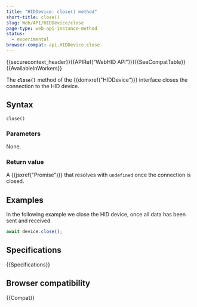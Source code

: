 ```yaml
---
title: "HIDDevice: close() method"
short-title: close()
slug: Web/API/HIDDevice/close
page-type: web-api-instance-method
status:
  - experimental
browser-compat: api.HIDDevice.close
---
```


{{securecontext_header}}{{APIRef("WebHID API")}}{{SeeCompatTable}}{{AvailableInWorkers}}

The **`close()`** method of the {{domxref("HIDDevice")}} interface closes the connection to the HID device.

## Syntax

```js-nolint
close()
```

### Parameters

None.

### Return value

A {{jsxref("Promise")}} that resolves with `undefined` once the connection is closed.

## Examples

In the following example we close the HID device, once all data has been sent and received.

```js
await device.close();
```

## Specifications

{{Specifications}}

## Browser compatibility

{{Compat}}
